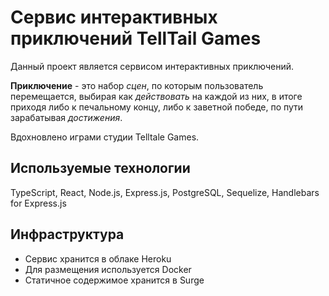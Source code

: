 # Сервис интерактивных приключений TellTail Games

Данный проект является сервисом интерактивных приключений.

**Приключение** - это набор *сцен*, по которым пользователь перемещается, выбирая как *действовать* на каждой из них,
в итоге приходя либо к печальному концу, либо к заветной победе, по пути зарабатывая *достижения*. 

Вдохновлено играми студии Telltale Games. 

## Используемые технологии

TypeScript, React, Node.js, Express.js, PostgreSQL, Sequelize, Handlebars for Express.js

## Инфраструктура

- Сервис хранится в облаке Heroku
- Для размещения используется Docker
- Статичное содержимое хранится в Surge
